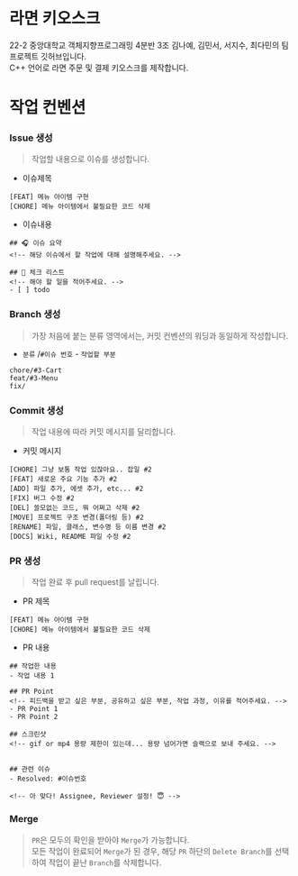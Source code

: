 # 라면 키오스크
22-2 중앙대학교 객체지향프로그래밍 4분반 3조 김나예, 김민서, 서지수, 최다민의 팀프로젝트 깃허브입니다.
<br/>
C++ 언어로 라면 주문 및 결제 키오스크를 제작합니다.

# 작업 컨벤션
### Issue 생성
> 작업할 내용으로 이슈를 생성합니다.
- 이슈제목
```
[FEAT] 메뉴 아이템 구현
[CHORE] 메뉴 아이템에서 불필요한 코드 삭제
```

- 이슈내용
```
## 🎧 이슈 요약
<!-- 해당 이슈에서 할 작업에 대해 설명해주세요. -->

## 🎹 체크 리스트
<!-- 해야 할 일을 적어주세요. -->
- [ ] todo
```

### Branch 생성
> 가장 처음에 붙는 분류 영역에서는, 커밋 컨벤션의 워딩과 동일하게 작성합니다.
- `분류` /`#이슈 번호` - `작업할 부분`
```
chore/#3-Cart
feat/#3-Menu
fix/
```

### Commit 생성
> 작업 내용에 따라 커밋 메시지를 달리합니다.
- 커밋 메시지
```
[CHORE] 그냥 보통 작업 있잖아요.. 잡일 #2
[FEAT] 새로운 주요 기능 추가 #2
[ADD] 파일 추가, 에셋 추가, etc... #2
[FIX] 버그 수정 #2
[DEL] 쓸모없는 코드, 뭐 어쩌고 삭제 #2
[MOVE] 프로젝트 구조 변경(폴더링 등) #2
[RENAME] 파일, 클래스, 변수명 등 이름 변경 #2
[DOCS] Wiki, README 파일 수정 #2
```

### PR 생성
> 작업 완료 후 pull request를 날립니다. 
- PR 제목
```
[FEAT] 메뉴 아이템 구현 
[CHORE] 메뉴 아이템에서 불필요한 코드 삭제
```

- PR 내용
```
## 작업한 내용
- 작업 내용 1

## PR Point
<!-- 피드백을 받고 싶은 부분, 공유하고 싶은 부분, 작업 과정, 이유를 적어주세요. -->
- PR Point 1
- PR Point 2

## 스크린샷
<!-- gif or mp4 용량 제한이 있는데... 용량 넘어가면 슬랙으로 보내 주세요. -->


## 관련 이슈
- Resolved: #이슈번호

<!-- 아 맞다! Assignee, Reviewer 설정! 😇 -->
```

### Merge
> `PR`은 모두의 확인을 받아야 `Merge`가 가능합니다.
> <br/>
> 모든 작업이 완료되어 `Merge`가 된 경우, 해당 `PR` 하단의 `Delete Branch`를 선택하여 작업이 끝난 `Branch`를 삭제합니다.
